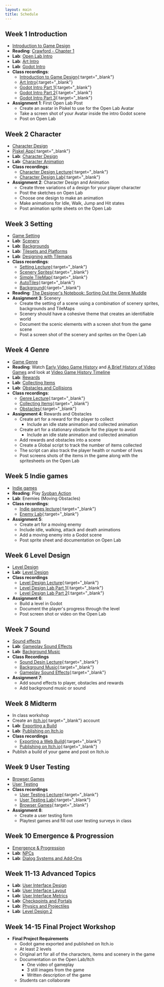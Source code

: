 ```yaml
---
layout: main
title: Schedule
---
```


## Week 1 **Introduction**
- [Introduction to Game Design](notes/intro)
- **Reading**:	<a href="readings/crawford.pdf" target="_blank">Crawford - Chapter 1</a>
- **Lab**: [Open Lab Intro](labs/0-0_Open_Lab_Intro)
- **Lab**: [Art Intro](labs/0-1_Art_Intro)
- **Lab**: [Godot Intro](labs/0-2_Godot_Intro)
- **Class recordings**: 
	- [Introduction to Game Design](https://www.youtube.com/watch?v=ahR_PPvvUs8&list=PLSqAxglrKGAwaEyt-ImmWqzkNPhi_thxh&index=1){:target="_blank"}
	- [Art Intro](https://www.youtube.com/watch?v=YCvLlOpeupE&list=PLSqAxglrKGAwaEyt-ImmWqzkNPhi_thxh&index=2){:target="_blank"}
	- [Godot Intro Part 1](https://www.youtube.com/watch?v=mlIQzG99oyo&list=PLSqAxglrKGAwaEyt-ImmWqzkNPhi_thxh&index=4&t=2s){:target="_blank"}
	- [Godot Intro Part 2](https://www.youtube.com/watch?v=1Ov8EQR7B5g&list=PLSqAxglrKGAwaEyt-ImmWqzkNPhi_thxh&index=5){:target="_blank"}
	- [Godot Intro Part 3](https://www.youtube.com/watch?v=-gKaEL4Ob14&list=PLSqAxglrKGAwaEyt-ImmWqzkNPhi_thxh&index=6&t=1091s){:target="_blank"}
- **Assignment 1**: First Open Lab Post
	- Create an avatar in Piskel to use for the Open Lab Avatar
	- Take a screen shot of your Avatar inside the intro Godot scene
	- Post on Open Lab

## Week 2 **Character**
- [Character Design](notes/character)
- [Piskel App](https://www.piskelapp.com/){:target="_blank"}
- **Lab**: [Character Design](labs/2-0_Character_Design)
- **Lab**: [Character Animation](labs/2-1_Character_Animation)
- **Class recordings**:
	- [Character Design Lecture](https://www.youtube.com/watch?v=rIPYJMlaVBQ&list=PLSqAxglrKGAwaEyt-ImmWqzkNPhi_thxh&index=7){:target="_blank"}
	- [Character Design Lab](https://www.youtube.com/watch?v=Gr_lUymk9s4&list=PLSqAxglrKGAwaEyt-ImmWqzkNPhi_thxh&index=8){:target="_blank"}
- **Assignment 2**: Character Design and Animation
	- Create three variations of a design for your player character
	- Post the sketches on Open Lab
	- Choose one design to make an animation
	- Make animations for Idle, Walk, Jump and Hit states
	- Post animation sprite sheets on the Open Lab

## Week 3 **Setting**
- [Game Setting](notes/setting)
- **Lab**: [Scenery](labs/2-6_Scenery)
- **Lab**: [Backgrounds](labs/2-7_Backgrounds)
- **Lab**: [Tilesets and Platforms](labs/2-2_Tilesets_and_Platforms)
- **Lab**: [Designing with Tilemaps](labs/3-0_Designing_with_TileMaps)
- **Class recordings**:
	- [Setting Lecture](https://www.youtube.com/watch?v=wO7NsZplyOY&list=PLSqAxglrKGAwaEyt-ImmWqzkNPhi_thxh&index=10){:target="_blank"}
	- [Scenery Sprites](https://www.youtube.com/watch?v=0iqQk5iuPmo&list=PLSqAxglrKGAwaEyt-ImmWqzkNPhi_thxh&index=11){:target="_blank"}
	- [Simple TileMap](https://www.youtube.com/watch?v=gdZq-LSojcQ&list=PLSqAxglrKGAwaEyt-ImmWqzkNPhi_thxh&index=12){:target="_blank"}
	- [AutoTiles](https://www.youtube.com/watch?v=G6JB2aipt_8&list=PLSqAxglrKGAwaEyt-ImmWqzkNPhi_thxh&index=13){:target="_blank"}
	- [Background](https://www.youtube.com/watch?v=OT4CfdDbxbQ&list=PLSqAxglrKGAwaEyt-ImmWqzkNPhi_thxh&index=14){:target="_blank"}
- **Reading**: [The Designer's Notebook: Sorting Out the Genre Muddle](https://www.gamasutra.com/view/feature/132463/the_designers_notebook_sorting_.php)
- **Assignment 3**: Scenery 
	- Create the setting of a scene using a combination of scenery sprites, backgrounds and TileMaps
	- Scenery should have a cohesive theme that creates an identifiable world
	- Document the scenic elements with a screen shot from the game scene
	- Post a screen shot of the scenery and sprites on the Open Lab

## Week 4 **Genre**
- [Game Genre](notes/genre)
- **Reading**: Watch [Early Video Game History](https://www.youtube.com/watch?v=uuxoThzFPPw) and [A Brief History of Video Games](https://www.youtube.com/watch?v=GoyGlyrYb9c) and look at [Video Game History Timeline](http://www.museumofplay.org/about/icheg/video-game-history/timeline)
- **Lab**: [Rewards](labs/2-3_Rewards)
- **Lab**: [Collecting Items](labs/1-2_Collecting_Items)
- **Lab**: [Obstacles and Collisions](labs/1-4_Obstacles_and_Collisions)
- **Class recordings**:
	- [Genre Lecture](https://www.youtube.com/watch?v=4YpWbgZnnBQ&list=PLSqAxglrKGAwaEyt-ImmWqzkNPhi_thxh&index=15){:target="_blank"}
	- [Collecting Items](){:target="_blank"}
	- [Obstacles](){:target="_blank"}
- **Assignment 4**: Rewards and Obstacles
	- Create art for a reward for the player to collect
		- Include an idle state animation and collected animation
	- Create art for a stationary obstacle for the player to avoid
		- Include an idle state animation and collected animation
	- Add rewards and obstacles into a scene
	- Create a Global script to track the number of items collected
	- The script can also track the player health or number of lives
	- Post screens shots of the items in the game along with the spritesheets on the Open Lab

## Week 5 **Indie games**
- [Indie games](notes/indie)
- **Reading**: Play [Syoban Action](https://int3.github.io/open-syobon-action.js/)
- **Lab**: Enemies (Moving Obstacles)
- **Class recordings**:
	- [Indie games lecture](https://www.youtube.com/watch?v=jbPU-AcW77o&list=PLSqAxglrKGAwaEyt-ImmWqzkNPhi_thxh&index=18){:target="_blank"}
	- [Enemy Lab](https://www.youtube.com/watch?v=-HJ2MPZz2qM&list=PLSqAxglrKGAwaEyt-ImmWqzkNPhi_thxh&index=20){:target="_blank"}
- **Assignment 5**:
	- Create art for a moving enemy
	- Include idle, walking, attack and death animations
	- Add a moving enemy into a Godot scene
	- Post sprite sheet and documentation on Open Lab

## Week 6 **Level Design**
<!-- - [Video Games & Art](notes/art) -->
- [Level Design](notes/level)
- **Lab**: [Level Design](labs/3-1_Level_Design)
- **Class recordings**
	- [Level Design Lecture](https://www.youtube.com/watch?v=07O0Byjlgds&list=PLSqAxglrKGAwaEyt-ImmWqzkNPhi_thxh&index=21){:target="_blank"}
	- [Level Design Lab Part 1](https://www.youtube.com/watch?v=BO51iTwtQl0&list=PLSqAxglrKGAwaEyt-ImmWqzkNPhi_thxh&index=22&t=321s){:target="_blank"}
	- [Level Design Lab Part 2](https://www.youtube.com/watch?v=-8NkbplxWHE&list=PLSqAxglrKGAwaEyt-ImmWqzkNPhi_thxh&index=23){:target="_blank"}
- **Assignment 6**:
	- Build a level in Godot
	- Document the player's progress through the level
	- Post screen shot or video on the Open Lab

## Week 7 **Sound**
- [Sound effects](notes/sound)
- **Lab**: [Gameplay Sound Effects](labs/4-0_Gameplay_Sound_Effects)
- **Lab**: [Background Music](labs/4-2_Background_Music)
- **Class Recordings**
	- [Sound Desin Lecture](https://www.youtube.com/watch?v=HzPEKsjx-Cc&list=PLSqAxglrKGAwaEyt-ImmWqzkNPhi_thxh&index=24){:target="_blank"}
	- [Background Music](https://www.youtube.com/watch?v=VwBJigHceMU&list=PLSqAxglrKGAwaEyt-ImmWqzkNPhi_thxh&index=25){:target="_blank"}
	- [Gameplay Sound Effects](https://www.youtube.com/watch?v=mPjoMAs5TIk&list=PLSqAxglrKGAwaEyt-ImmWqzkNPhi_thxh&index=26){:target="_blank"}
- **Assignment 7**:
	- Add sound effects to player, obstacles and rewards
	- Add background music or sound

## Week 8 **Midterm**
- In class workshop
- Create an [itch.io](https://itch.io/){:target="_blank"} account
- **Lab**: [Exporting a Build](labs/6-0_Exporting_a_Build)
- **Lab**: [Publishing on Itch.io](labs/6-1_Publishing_on_Itch)
- **Class recordings**
	- [Exporting a Web Build](https://www.youtube.com/watch?v=TGYe8z_P0js&list=PLSqAxglrKGAwaEyt-ImmWqzkNPhi_thxh&index=27){:target="_blank"}
	- [Publishing on Itch.io](https://www.youtube.com/watch?v=X5i7lGkctCs&list=PLSqAxglrKGAwaEyt-ImmWqzkNPhi_thxh&index=28){:target="_blank"}
- Publish a build of your game and post on Itch.io

## Week 9 **User Testing**
- [Browser Games](notes/browser)
- [User Testing](notes/testing)
- **Class recordings**
	- [User Testing Lecture](https://www.youtube.com/watch?v=QV3btLD4uIM&list=PLSqAxglrKGAwaEyt-ImmWqzkNPhi_thxh&index=29){:target="_blank"}
	- [User Testing Lab](https://www.youtube.com/watch?v=TpEjMtzpBuQ&list=PLSqAxglrKGAwaEyt-ImmWqzkNPhi_thxh&index=30){:target="_blank"}
	- [Browser Games](https://www.youtube.com/watch?v=AW7K2c5xLlE&list=PLSqAxglrKGAwaEyt-ImmWqzkNPhi_thxh&index=31){:target="_blank"}
- **Assignment 8**:
	- Create a user testing form
	- Playtest games and fill out user testing surveys in class

## Week 10 **Emergence & Progression**
- [Emergence & Progression](notes/emergence)
- **Lab**: [NPCs](2-5_NPCs)
- **Lab**: [Dialog Systems and Add-Ons](labs/1-7_Dialog_Systems_and_Add-Ons)

## Week 11-13 **Advanced Topics**
- **Lab**: [User Interface Design](labs/5-0_User_Interface_Design)
- **Lab**: [User Interface Layout](labs/5-1_User_Interface_Layout)
- **Lab**: [User Interface Metrics](labs/5-2_Metrics)
- **Lab**: [Checkpoints and Portals](labs/2-8_Checkpoints_and_Portals)
- **Lab**: [Physics and Projectiles](labs/1-6_Projectile_Physics)
- **Lab**: [Level Design 2](labs/3-3_Level_Design_2)

## Week 14-15 **Final Project Workshop**
- **Final Project Requirements**
	- Godot game exported and published on Itch.io
	- At least 2 levels
	- Original art for all of the characters, items and scenery in the game
	- Documentation on the Open Lab/Itch
		- One video of gameplay
		- 3 still images from the game
		- Written description of the game
	- Students can collaborate


<!-- - **Assignment 7: User Testing Form**
	- Create a user testing form
	- Send the game and form to 5 users not in the class -->


<!--
http://owenroberts.github.io/videogames/week8/index.html
http://imranunit40.blogspot.com/2015/05/goals-challenges-and-rewards.html
http://jeremycouillard.com/newMedia/gameDesign.html
http://graysonearle.com/edu/gamepro/
	- https://www.primagames.com/games/super-mario-3d-world/feature/15-greatest-moments-sega-and-nintendo-16-bit-console-war
	- http://keithburgun.net/randomness-and-game-design/
 -->